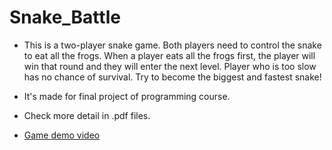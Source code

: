 # Snake_Battle
- This is a two-player snake game. Both players need to control the snake to eat all the frogs. When a player eats all the frogs first, the player will win that round and they will enter the next level. Player who is too slow has no chance of survival. Try to become the biggest and fastest snake!

- It's made for final project of programming course.

- Check more detail in .pdf files.

- [Game demo video](https://www.youtube.com/watch?v=qeG4FLgxWig)
